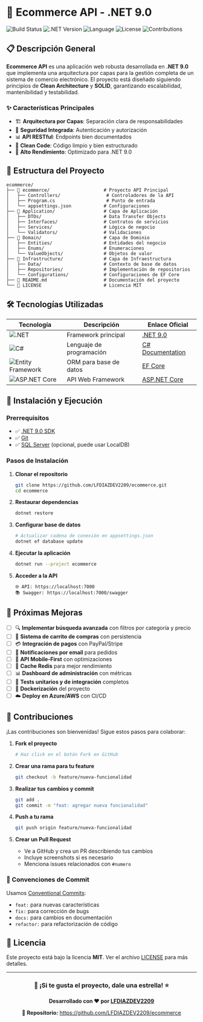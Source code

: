 # 🛒 Ecommerce API - .NET 9.0

![Build Status](https://img.shields.io/badge/build-passing-brightgreen?style=for-the-badge)
![.NET Version](https://img.shields.io/badge/.NET-9.0-blue?style=for-the-badge&logo=dotnet)
![Language](https://img.shields.io/badge/C%23-239120?style=for-the-badge&logo=c-sharp&logoColor=white)
![License](https://img.shields.io/badge/License-MIT-yellow?style=for-the-badge)
![Contributions](https://img.shields.io/badge/contributions-welcome-orange?style=for-the-badge)

## 📋 Descripción General

**Ecommerce API** es una aplicación web robusta desarrollada en **.NET 9.0** que implementa una arquitectura por capas para la gestión completa de un sistema de comercio electrónico. El proyecto está diseñado siguiendo principios de **Clean Architecture** y **SOLID**, garantizando escalabilidad, mantenibilidad y testabilidad.

### ✨ Características Principales
- 🏗️ **Arquitectura por Capas**: Separación clara de responsabilidades
- 🔐 **Seguridad Integrada**: Autenticación y autorización
- 📊 **API RESTful**: Endpoints bien documentados
- 🎯 **Clean Code**: Código limpio y bien estructurado
- 🚀 **Alto Rendimiento**: Optimizado para .NET 9.0

## 📁 Estructura del Proyecto

```
ecommerce/
├── 📂 ecommerce/                    # Proyecto API Principal
│   ├── Controllers/                 # Controladores de la API
│   ├── Program.cs                   # Punto de entrada
│   └── appsettings.json            # Configuraciones
├── 📂 Application/                  # Capa de Aplicación
│   ├── DTOs/                       # Data Transfer Objects
│   ├── Interfaces/                 # Contratos de servicios
│   ├── Services/                   # Lógica de negocio
│   └── Validators/                 # Validaciones
├── 📂 Domain/                       # Capa de Dominio
│   ├── Entities/                   # Entidades del negocio
│   ├── Enums/                      # Enumeraciones
│   └── ValueObjects/               # Objetos de valor
├── 📂 Infrastructure/               # Capa de Infraestructura
│   ├── Data/                       # Contexto de base de datos
│   ├── Repositories/               # Implementación de repositorios
│   └── Configurations/             # Configuraciones de EF Core
├── 📄 README.md                     # Documentación del proyecto
└── 📄 LICENSE                       # Licencia MIT
```

## 🛠️ Tecnologías Utilizadas

| Tecnología | Descripción | Enlace Oficial |
|------------|-------------|----------------|
| ![.NET](https://img.shields.io/badge/.NET-9.0-blue?style=flat-square&logo=dotnet) | Framework principal | [.NET 9.0](https://dotnet.microsoft.com/) |
| ![C#](https://img.shields.io/badge/C%23-Latest-239120?style=flat-square&logo=c-sharp) | Lenguaje de programación | [C# Documentation](https://docs.microsoft.com/en-us/dotnet/csharp/) |
| ![Entity Framework](https://img.shields.io/badge/Entity%20Framework-Core-512BD4?style=flat-square) | ORM para base de datos | [EF Core](https://docs.microsoft.com/en-us/ef/core/) |
| ![ASP.NET Core](https://img.shields.io/badge/ASP.NET-Core-512BD4?style=flat-square) | API Web Framework | [ASP.NET Core](https://docs.microsoft.com/en-us/aspnet/core/) |

## 🚀 Instalación y Ejecución

### Prerrequisitos
- ✅ [.NET 9.0 SDK](https://dotnet.microsoft.com/download/dotnet/9.0)
- ✅ [Git](https://git-scm.com/)
- ✅ [SQL Server](https://www.microsoft.com/en-us/sql-server) (opcional, puede usar LocalDB)

### Pasos de Instalación

1. **Clonar el repositorio**
   ```bash
   git clone https://github.com/LFDIAZDEV2209/ecommerce.git
   cd ecommerce
   ```

2. **Restaurar dependencias**
   ```bash
   dotnet restore
   ```

3. **Configurar base de datos**
   ```bash
   # Actualizar cadena de conexión en appsettings.json
   dotnet ef database update
   ```

4. **Ejecutar la aplicación**
   ```bash
   dotnet run --project ecommerce
   ```

5. **Acceder a la API**
   ```
   🌐 API: https://localhost:7000
   📚 Swagger: https://localhost:7000/swagger
   ```

## 🎯 Próximas Mejoras

- [ ] 🔍 **Implementar búsqueda avanzada** con filtros por categoría y precio
- [ ] 🛒 **Sistema de carrito de compras** con persistencia
- [ ] 💳 **Integración de pagos** con PayPal/Stripe
- [ ] 📧 **Notificaciones por email** para pedidos
- [ ] 📱 **API Mobile-First** con optimizaciones
- [ ] 🔄 **Cache Redis** para mejor rendimiento
- [ ] 📊 **Dashboard de administración** con métricas
- [ ] 🧪 **Tests unitarios y de integración** completos
- [ ] 🐳 **Dockerización** del proyecto
- [ ] ☁️ **Deploy en Azure/AWS** con CI/CD

## 🤝 Contribuciones

¡Las contribuciones son bienvenidas! Sigue estos pasos para colaborar:

1. **Fork el proyecto**
   ```bash
   # Haz click en el botón Fork en GitHub
   ```

2. **Crear una rama para tu feature**
   ```bash
   git checkout -b feature/nueva-funcionalidad
   ```

3. **Realizar tus cambios y commit**
   ```bash
   git add .
   git commit -m "feat: agregar nueva funcionalidad"
   ```

4. **Push a tu rama**
   ```bash
   git push origin feature/nueva-funcionalidad
   ```

5. **Crear un Pull Request**
   - Ve a GitHub y crea un PR describiendo tus cambios
   - Incluye screenshots si es necesario
   - Menciona issues relacionados con `#numero`

### 📝 Convenciones de Commit
Usamos [Conventional Commits](https://www.conventionalcommits.org/):
- `feat:` para nuevas características
- `fix:` para corrección de bugs
- `docs:` para cambios en documentación
- `refactor:` para refactorización de código

## 📄 Licencia

Este proyecto está bajo la licencia **MIT**. Ver el archivo [LICENSE](./LICENSE) para más detalles.

---

<div align="center">

### 🌟 ¡Si te gusta el proyecto, dale una estrella! ⭐

**Desarrollado con ❤️ por [LFDIAZDEV2209](https://github.com/LFDIAZDEV2209)**

📂 **Repositorio:** https://github.com/LFDIAZDEV2209/ecommerce

</div>